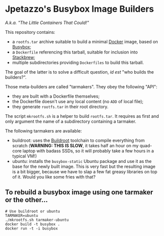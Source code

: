 # Jpetazzo's Busybox Image Builders

*A.k.a. "The Little Containers That Could!"*

This repository contains:

- a `rootfs.tar` archive suitable to build a minimal [Docker] image,
  based on [Busybox];
- a `Dockerfile` referencing this tarball, suitable for inclusion into
  [Stackbrew];
- multiple subdirectories providing `Dockerfiles` to build this tarball.

The goal of the latter is to solve a difficult question, *id est*
"who builds the builders?".

Those meta-builders are called "tarmakers". They obey the following "API":

- they are built with a Dockerfile themselves;
- the Dockerfile doesn't use any local content (no `ADD` of local file);
- they generate `rootfs.tar` in their root directory.

The script `mkrootfs.sh` is a helper to build `rootfs.tar`. It requires
as first and only argument the name of a subdirectory containing a tarmaker.

The following tarmakers are available:

- buildroot: uses the [Buildroot] toolchain to compile everything from
  scratch (**WARNING: THIS IS SLOW**, it takes half an hour on my quad-core
  laptop with badass SSDs, so it will probably take a few hours in a typical
  VM!)
- ubuntu: installs the `busybox-static` Ubuntu package and use it as the
  base for the newly built image. This is very fast but the resulting
  image is a bit bigger, because we have to slap a few fat greasy libraries
  on top of it. Would you like some fries with that?


## To rebuild a busybox image using one tarmaker or the other...

```
# Use buildroot or ubuntu
TARMAKER=ubuntu
./mkrootfs.sh tarmaker-ubuntu
docker build -t busybox .
docker run -t -i busybox
```


[Buildroot]: http://buildroot.uclibc.org/
[Busybox]: http://www.busybox.net/
[Docker]: http://docker.io/
[Stackbrew]: https://github.com/dotcloud/stackbrew